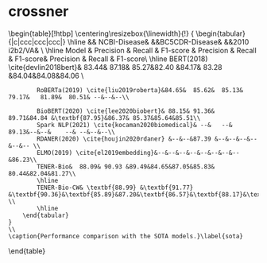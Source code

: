 # crossner


\begin{table}[!htbp]
	\centering\resizebox{\linewidth}{!}
	{
		\begin{tabular}{|c|ccc|ccc|ccc|}
			\hline
			&& NCBI-Disease& &&BC5CDR-Disease& &&2010 i2b2/VA&  \\
			\hline
			Model & Precision & Recall & F1-score & Precision & Recall & F1-score& Precision & Recall & F1-score\\
			\hline
			BERT(2018) \cite{devlin2018bert}& 83.44&	87.18&	85.27&82.40	&84.17&	83.28 &84.04&84.08&84.06 \\
			
			RoBERTa(2019) \cite{liu2019roberta}&84.65&	85.62&	85.13& 79.17&	81.89&	80.51& --&--&--\\
			
			BioBERT(2020) \cite{lee2020biobert}& 88.15&	91.36&	89.71&84.84	&\textbf{87.95}&86.37& 85.37&85.64&85.51\\
			Spark NLP(2021) \cite{kocaman2020biomedical}& --&	--&	89.13&--&--&	--& --&--&--\\
			RDANER(2020) \cite{houjin2020rdaner} &--&--&87.39 &--&--&--&--&--&-- \\
			ELMO(2019) \cite{el2019embedding}&--&--&--&--&--&--&--&--&86.23\\
			TENER-Bio&  88.09& 90.93 &89.49&84.65&87.05&85.83&  80.44&82.04&81.27\\
			\hline
			TENER-Bio-CW& \textbf{88.99} &\textbf{91.77}  &\textbf{90.36}&\textbf{85.89}&87.20&\textbf{86.57}&\textbf{88.17}&\textbf{87.86}&\textbf{88.01}  \\
			\hline
		\end{tabular}
	}
	\\
	\caption{Performance comparison with the SOTA models.}\label{sota}
\end{table}
